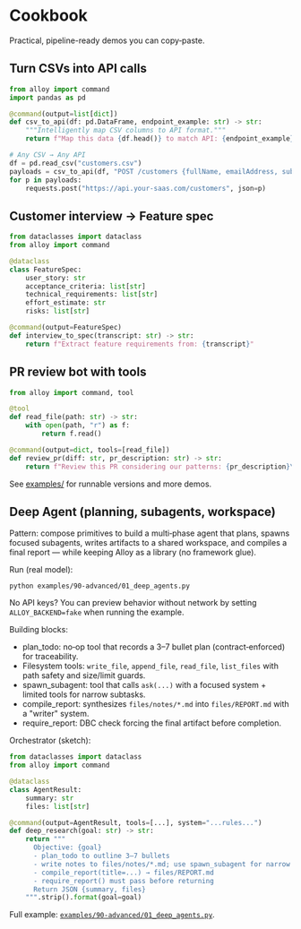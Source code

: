 # Cookbook

Practical, pipeline-ready demos you can copy‑paste.

## Turn CSVs into API calls

```python
from alloy import command
import pandas as pd

@command(output=list[dict])
def csv_to_api(df: pd.DataFrame, endpoint_example: str) -> str:
    """Intelligently map CSV columns to API format."""
    return f"Map this data {df.head()} to match API: {endpoint_example}"

# Any CSV → Any API
df = pd.read_csv("customers.csv")
payloads = csv_to_api(df, "POST /customers {fullName, emailAddress, subscriptionTier}")
for p in payloads:
    requests.post("https://api.your-saas.com/customers", json=p)
```

## Customer interview → Feature spec

```python
from dataclasses import dataclass
from alloy import command

@dataclass
class FeatureSpec:
    user_story: str
    acceptance_criteria: list[str]
    technical_requirements: list[str]
    effort_estimate: str
    risks: list[str]

@command(output=FeatureSpec)
def interview_to_spec(transcript: str) -> str:
    return f"Extract feature requirements from: {transcript}"
```

## PR review bot with tools

```python
from alloy import command, tool

@tool
def read_file(path: str) -> str:
    with open(path, "r") as f:
        return f.read()

@command(output=dict, tools=[read_file])
def review_pr(diff: str, pr_description: str) -> str:
    return f"Review this PR considering our patterns: {pr_description}\nDiff: {diff}"
```

See [examples/](https://github.com/lydakis/alloy/tree/main/examples) for runnable versions and more demos.

## Deep Agent (planning, subagents, workspace)

Pattern: compose primitives to build a multi‑phase agent that plans, spawns focused subagents, writes artifacts to a shared workspace, and compiles a final report — while keeping Alloy as a library (no framework glue).

Run (real model):

```
python examples/90-advanced/01_deep_agents.py
```

No API keys? You can preview behavior without network by setting `ALLOY_BACKEND=fake` when running the example.

Building blocks:

- plan_todo: no‑op tool that records a 3–7 bullet plan (contract‑enforced) for traceability.
- Filesystem tools: `write_file`, `append_file`, `read_file`, `list_files` with path safety and size/limit guards.
- spawn_subagent: tool that calls `ask(...)` with a focused system + limited tools for narrow subtasks.
- compile_report: synthesizes `files/notes/*.md` into `files/REPORT.md` with a "writer" system.
- require_report: DBC check forcing the final artifact before completion.

Orchestrator (sketch):

```python
from dataclasses import dataclass
from alloy import command

@dataclass
class AgentResult:
    summary: str
    files: list[str]

@command(output=AgentResult, tools=[...], system="...rules...")
def deep_research(goal: str) -> str:
    return """
      Objective: {goal}
      - plan_todo to outline 3–7 bullets
      - write notes to files/notes/*.md; use spawn_subagent for narrow tasks
      - compile_report(title=...) → files/REPORT.md
      - require_report() must pass before returning
      Return JSON {summary, files}
    """.strip().format(goal=goal)
```

Full example: [`examples/90-advanced/01_deep_agents.py`](https://github.com/lydakis/alloy/blob/main/examples/90-advanced/01_deep_agents.py).
